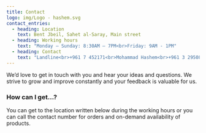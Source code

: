 ```yaml
---
title: Contact
logo: img/Logo - hashem.svg
contact_entries:
  - heading: Location
    text: Bent Jbeil, Sahet al-Saray, Main street
  - heading: Working hours
    text: "Monday – Sunday: 8:30AM – 7PM<br>Friday: 9AM - 1PM"
  - heading: Contact
    text: "Landline<br>+961 7 452171<br>Mohammad Hashem<br>+961 3 295088<br>Hassan Hashem<br>+961 3 597784<br>Ahmad Hashem<br>+961 3 613839"
---
```

We’d love to get in touch with you and hear your ideas and
questions. We strive to grow and improve constantly and your feedback
is valuable for us.

<h3 class="f4 b lh-title mb2">How can I get…?</h3>

You can get to the location written below during the working hours or you can call the contact number for orders and on-demand availability of products.

